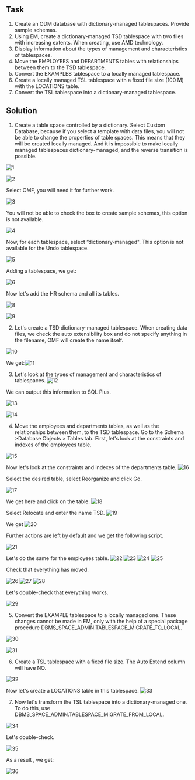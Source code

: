 ## Task
1. Create an ODM database with dictionary-managed tablespaces. Provide sample schemas.
2. Using EM, create a dictionary-managed TSD tablespace with two files with increasing extents. When creating, use AMD technology.
3. Display information about the types of management and characteristics of tablespaces.
4. Move the EMPLOYEES and DEPARTMENTS tables with relationships between them to the TSD tablespace.
5. Convert the EXAMPLES tablespace to a locally managed tablespace.
6. Create a locally managed TSL tablespace with a fixed file size (100 M) with the LOCATIONS table.
7. Convert the TSL tablespace into a dictionary-managed tablespace.

## Solution
1) Create a table space controlled by a dictionary. Select Custom Database, because if you select a template with data files, you will not be able to change the properties of table spaces. This means that they will be created locally managed. And it is impossible to make locally managed tablespaces dictionary-managed, and the reverse transition is possible.

![1](https://user-images.githubusercontent.com/61746700/159139280-e6e89901-da1c-4dec-abc6-18815127adc8.png)

![2](https://user-images.githubusercontent.com/61746700/159139292-f25d4583-f270-436c-a604-6facaf8d1e76.png)

Select OMF, you will need it for further work.

![3](https://user-images.githubusercontent.com/61746700/159139299-4b0f072d-7ba0-49af-84ff-b899d526e533.png)

You will not be able to check the box to create sample schemas, this option is not available.

![4](https://user-images.githubusercontent.com/61746700/159139302-c66dd4fe-77f6-4a8a-8c2e-f95af514b4bc.png)

Now, for each tablespace, select “dictionary-managed". This option is not available for the Undo tablespace.

![5](https://user-images.githubusercontent.com/61746700/159139305-f5443a35-f219-46ea-82fb-aa719df43e27.png)

Adding a tablespace, we get:

![6](https://user-images.githubusercontent.com/61746700/159139310-2baeac2f-459c-46ec-955b-0c8f50bd1cd5.png)

Now let's add the HR schema and all its tables.

![8](https://user-images.githubusercontent.com/61746700/159139317-a64e0cbf-b828-4a25-ba01-0fa16d69021d.png)

![9](https://user-images.githubusercontent.com/61746700/159139323-b4d2b91c-d60f-4804-b997-cf8c8d9893bb.png)

2) Let's create a TSD dictionary-managed tablespace.
When creating data files, we check the auto extensibility box and do not specify anything in the filename, OMF will create the name itself.

![10](https://user-images.githubusercontent.com/61746700/159139223-c655cbac-eac0-4149-bab5-01de84320522.png)

We get:![11](https://user-images.githubusercontent.com/61746700/159139205-6fdb72e9-9b1b-4732-b036-0b8665f1a148.png)

3)	Let's look at the types of management and characteristics of tablespaces.
![12](https://user-images.githubusercontent.com/61746700/159139253-34148ac9-6649-4dfa-b58a-815a95de1826.png)

We can output this information to SQL Plus.

![13](https://user-images.githubusercontent.com/61746700/159139265-74e8cb70-e1af-4be3-a8a3-f70b70276115.png)

![14](https://user-images.githubusercontent.com/61746700/159139269-4f6f2b00-6ab6-41ee-b3cd-fd587ac934f8.png)

4) Move the employees and departments tables, as well as the relationships between them, to the TSD tablespace.
Go to the Schema >Database Objects > Tables tab. First, let's look at the constraints and indexes of the employees table.

![15](https://user-images.githubusercontent.com/61746700/159139380-22b9c11c-d6d1-4e35-ba2a-7aefe2e53b36.png)

Now let's look at the constraints and indexes of the departments table.
![16](https://user-images.githubusercontent.com/61746700/159139388-3d0143fb-d866-44aa-a4ca-c73a2e7a8692.png)

Select the desired table, select Reorganize and click Go.

![17](https://user-images.githubusercontent.com/61746700/159139399-9e8a3a65-61ff-473f-989b-58f73d4f75d4.png)

We get here and click on the table.
![18](https://user-images.githubusercontent.com/61746700/159139406-08d5a3fb-4481-4e16-880f-0f26432e9b79.png)

Select Relocate and enter the name TSD.
![19](https://user-images.githubusercontent.com/61746700/159139414-09eb5dee-e644-48d2-940e-0fa1990128a4.png)

We get
![20](https://user-images.githubusercontent.com/61746700/159139423-5233c555-5b1c-4427-bdec-26c574189180.png)

Further actions are left by default and we get the following script.

![21](https://user-images.githubusercontent.com/61746700/159139429-afdbc1d0-0a82-4ffd-b95e-dbc2698ba47e.png)

Let's do the same for the employees table.
![22](https://user-images.githubusercontent.com/61746700/159139449-892b0cd2-e200-4f7c-a64e-0e97a1908717.png)
![23](https://user-images.githubusercontent.com/61746700/159139450-15ab9dcb-938d-48b0-9bda-9405ecb8275c.png)
![24](https://user-images.githubusercontent.com/61746700/159139451-a6ea8126-98aa-4ff9-9346-12001d86a034.png)
![25](https://user-images.githubusercontent.com/61746700/159139452-49645869-c1af-4594-8ee7-7c73d07fee76.png)

Check that everything has moved.

![26](https://user-images.githubusercontent.com/61746700/159139483-ff3f8f46-5cd0-41c9-915e-e8529002e5f1.png)
![27](https://user-images.githubusercontent.com/61746700/159139484-decd1046-3532-477d-8e59-3a6ad6352080.png)
![28](https://user-images.githubusercontent.com/61746700/159139486-c2359261-cb49-4537-8fbe-13dc0150ca9f.png)

Let's double-check that everything works.

![29](https://user-images.githubusercontent.com/61746700/159139494-e76eda10-0401-4ebc-8f0c-25ade606004c.png)

5) Convert the EXAMPLE tablespace to a locally managed one.
These changes cannot be made in EM, only with the help of a special package procedure DBMS_SPACE_ADMIN.TABLESPACE_MIGRATE_TO_LOCAL.

![30](https://user-images.githubusercontent.com/61746700/159139525-4c6a1d47-0f4d-4752-8441-2ccaf3b84594.png)

![31](https://user-images.githubusercontent.com/61746700/159139526-fe5edbff-3333-4ad2-aea4-3546fa357fe4.png)

6) Create a TSL tablespace with a fixed file size.
The Auto Extend column will have NO.

![32](https://user-images.githubusercontent.com/61746700/159139564-8b39ae91-4c43-4122-ad98-9d0df97cd43c.png)

Now let's create a LOCATIONS table in this tablespace.
![33](https://user-images.githubusercontent.com/61746700/159139577-a2a180db-6a88-44cb-9c94-a8d2bdd9df66.png)

7) Now let's transform the TSL tablespace into a dictionary-managed one.
To do this, use DBMS_SPACE_ADMIN.TABLESPACE_MIGRATE_FROM_LOCAL.

![34](https://user-images.githubusercontent.com/61746700/159139594-9f4b1795-d77c-4709-af69-d710a7d75f76.png)

Let's double-check.

![35](https://user-images.githubusercontent.com/61746700/159139600-991ba8d9-5183-4a6a-8915-c802e73a7153.png)

As a result , we get:

![36](https://user-images.githubusercontent.com/61746700/159139614-3b2acdc6-b2ce-4510-9cb0-4f283b0f9409.png)
